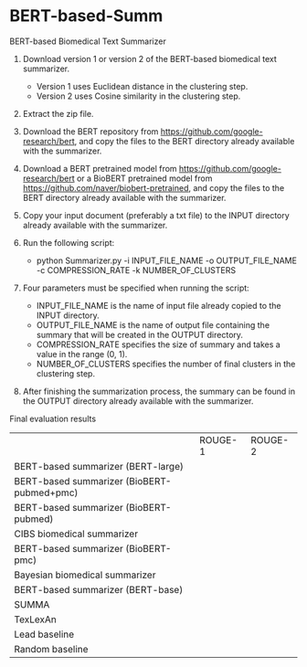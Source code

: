 # BERT-based-Summ
BERT-based Biomedical Text Summarizer

1. Download version 1 or version 2 of the BERT-based biomedical text summarizer.
     - Version 1 uses Euclidean distance in the clustering step.
     - Version 2 uses Cosine similarity in the clustering step.
2. Extract the zip file.
3. Download the BERT repository from https://github.com/google-research/bert, and copy the files to the BERT directory already available with the summarizer.
4. Download a BERT pretrained model from https://github.com/google-research/bert or a BioBERT pretrained model from https://github.com/naver/biobert-pretrained, and copy the files to the BERT directory already available with the summarizer.
5. Copy your input document (preferably a txt file) to the INPUT directory already available with the summarizer.
6. Run the following script:
     - python Summarizer.py -i INPUT_FILE_NAME -o OUTPUT_FILE_NAME -c COMPRESSION_RATE -k NUMBER_OF_CLUSTERS
7. Four parameters must be specified when running the script:
     - INPUT_FILE_NAME is the name of input file already copied to the INPUT directory.
     - OUTPUT_FILE_NAME is the name of output file containing the summary that will be created in the OUTPUT directory.
     - COMPRESSION_RATE specifies the size of summary and takes a value in the range (0, 1).
     - NUMBER_OF_CLUSTERS specifies the number of final clusters in the clustering step.
   
8. After finishing the summarization process, the summary can be found in the OUTPUT directory already available with the summarizer. 

Final evaluation results

<table>
     <tr>
          <td></td>
          <td>ROUGE-1</td>
          <td>ROUGE-2</td>
     </tr>
     <tr>
          <td>BERT-based summarizer (BERT-large)</td>
          <td></td>
          <td></td>
     </tr>
     <tr>
          <td>BERT-based summarizer (BioBERT-pubmed+pmc)</td>
          <td></td>
          <td></td>
     </tr>
     <tr>
          <td>BERT-based summarizer (BioBERT-pubmed)</td>
          <td></td>
          <td></td>
     </tr>
     <tr>
          <td>CIBS biomedical summarizer</td>
          <td></td>
          <td></td>
     </tr>
     <tr>
          <td>BERT-based summarizer (BioBERT-pmc)</td>
          <td></td>
          <td></td>
     </tr>
     <tr>
          <td>Bayesian biomedical summarizer</td>
          <td></td>
          <td></td>
     </tr>
     <tr>
          <td>BERT-based summarizer (BERT-base)</td>
          <td></td>
          <td></td>
     </tr>
     <tr>
          <td>SUMMA</td>
          <td></td>
          <td></td>
     </tr>
     <tr>
          <td>TexLexAn</td>
          <td></td>
          <td></td>
     </tr>
     <tr>
          <td>Lead baseline</td>
          <td></td>
          <td></td>
     </tr>
     <tr>
          <td>Random baseline</td>
          <td></td>
          <td></td>
     </tr>
</table>
